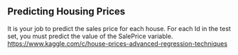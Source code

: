 ## Predicting Housing Prices

It is your job to predict the sales price for each house. For each Id in the test set, you must predict the value of the SalePrice variable. 
https://www.kaggle.com/c/house-prices-advanced-regression-techniques
